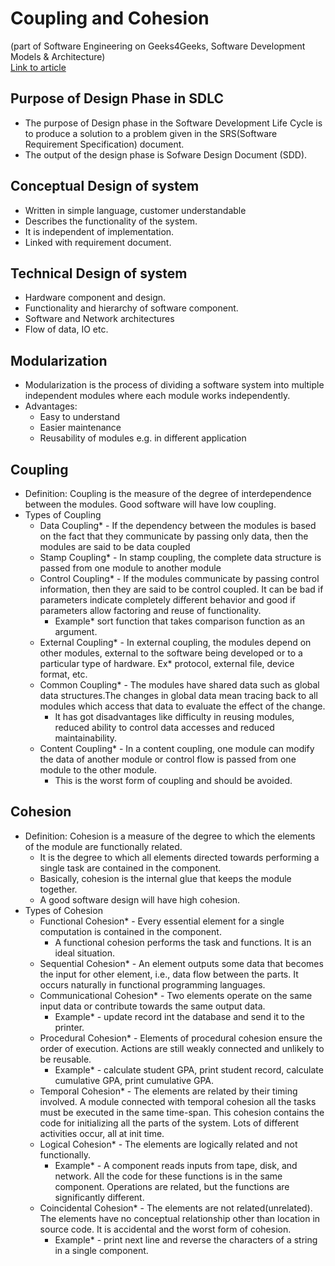 # Coupling and Cohesion 
(part of Software Engineering on Geeks4Geeks, Software Development Models & Architecture)  
[Link to article](https://www.geeksforgeeks.org/software-engineering-coupling-and-cohesion/)
## Purpose of Design Phase in SDLC  
* The purpose of Design phase in the Software Development Life Cycle is to produce a solution to a problem given in the SRS(Software Requirement Specification) document. 
* The output of the design phase is Sofware Design Document (SDD).
## Conceptual Design of system
* Written in simple language, customer understandable
* Describes the functionality of the system.
* It is independent of implementation.
* Linked with requirement document.
## Technical Design of system
* Hardware component and design.
* Functionality and hierarchy of software component.
* Software and Network architectures
* Flow of data, IO etc.
## Modularization
* Modularization is the process of dividing a software system into multiple independent modules where each module works independently. 
* Advantages:
	* Easy to understand
	* Easier maintenance
	* Reusability of modules e.g. in different application
## Coupling
* Definition: Coupling is the measure of the degree of interdependence between the modules. Good software will have low coupling.
* Types of Coupling
	* Data Coupling* - If the dependency between the modules is based on the fact that they communicate by passing only data, then the modules are said to be data coupled
	* Stamp Coupling* - In stamp coupling, the complete data structure is passed from one module to another module
	* Control Coupling* - If the modules communicate by passing control information, then they are said to be control coupled. It can be bad if parameters indicate completely different behavior and good if parameters allow factoring and reuse of functionality. 
		* Example* sort function that takes comparison function as an argument.
	* External Coupling* - In external coupling, the modules depend on other modules, external to the software being developed or to a particular type of hardware. Ex* protocol, external file, device format, etc.
	* Common Coupling* - The modules have shared data such as global data structures.The changes in global data mean tracing back to all modules which access that data to evaluate the effect of the change.
		* It has got disadvantages like difficulty in reusing modules, reduced ability to control data accesses and reduced maintainability.
	* Content Coupling* - In a content coupling, one module can modify the data of another module or control flow is passed from one module to the other module. 
		* This is the worst form of coupling and should be avoided.
## Cohesion
* Definition: Cohesion is a measure of the degree to which the elements of the module are functionally related. 
	* It is the degree to which all elements directed towards performing a single task are contained in the component. 
	* Basically, cohesion is the internal glue that keeps the module together. 
	* A good software design will have high cohesion.
* Types of Cohesion 
	* Functional Cohesion* -  Every essential element for a single computation is contained in the component. 
		* A functional cohesion performs the task and functions. It is an ideal situation.
	* Sequential Cohesion* - An element outputs some data that becomes the input for other element, i.e., data flow between the parts. It occurs naturally in functional programming languages.
	* Communicational Cohesion* -  Two elements operate on the same input data or contribute towards the same output data. 
		* Example* - update record int the database and send it to the printer.
	* Procedural Cohesion* - Elements of procedural cohesion ensure the order of execution. Actions are still weakly connected and unlikely to be reusable. 
		* Example* - calculate student GPA, print student record, calculate cumulative GPA, print cumulative GPA.
	* Temporal Cohesion* - The elements are related by their timing involved. A module connected with temporal cohesion all the tasks must be executed in the same time-span. This cohesion contains the code for initializing all the parts of the system. Lots of different activities occur, all at init time.
	* Logical Cohesion* -  The elements are logically related and not functionally. 
		* Example* - A component reads inputs from tape, disk, and network. All the code for these functions is in the same component. Operations are related, but the functions are significantly different.
	* Coincidental Cohesion* - The elements are not related(unrelated). The elements have no conceptual relationship other than location in source code. It is accidental and the worst form of cohesion. 
		* Example* - print next line and reverse the characters of a string in a single component.